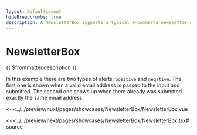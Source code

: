 ```yaml
---
layout: DefaultLayout
hideBreadcrumbs: true
description: A NewsletterBox supports a typical e-commerce newsletter subscription process.
---
```

# NewsletterBox

{{ $frontmatter.description }}

In this example there are two types of alerts: `positive` and `negative`. The first one is shown when a valid email address is passed to the input and submitted. The second one shows up when there already was submitted exactly the same email address.

<Showcase showcase-name="NewsletterBox/NewsletterBox" style="min-height:340px">

<!-- vue -->
<<<../../preview/nuxt/pages/showcases/NewsletterBox/NewsletterBox.vue
<!-- end vue -->
<!-- react -->
<<<../../preview/next/pages/showcases/NewsletterBox/NewsletterBox.tsx#source
<!-- end react -->

</Showcase>
